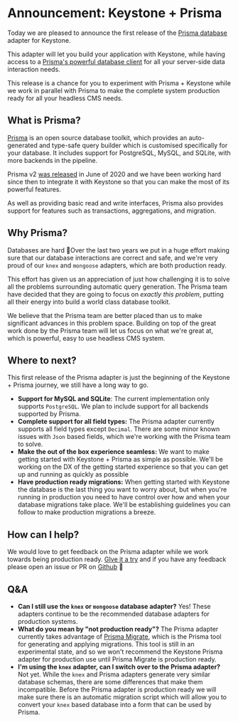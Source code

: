 <!--[meta]
section: blog
title: Keystone + Prisma
date: 2020-09-28
author: Tim Leslie
order: 0.4
[meta]-->

# Announcement: Keystone + Prisma

Today we are pleased to announce the first release of the [Prisma database](/docs/guides/prisma.md) adapter for Keystone.

This adapter will let you build your application with Keystone, while having access to a [Prisma's powerful database client](https://www.prisma.io/docs/reference/tools-and-interfaces/prisma-client) for all your server-side data interaction needs.

This release is a chance for you to experiment with Prisma + Keystone while we work in parallel with Prisma to make the complete system production ready for all your headless CMS needs.

## What is Prisma?

[Prisma](http://prisma.io) is an open source database toolkit, which provides an auto-generated and type-safe query builder which is customised specifically for your database. It includes support for PostgreSQL, MySQL, and SQLite, with more backends in the pipeline.

Prisma v2 [was released](https://www.prisma.io/blog/announcing-prisma-2-n0v98rzc8br1/) in June of 2020 and we have been working hard since then to integrate it with Keystone so that you can make the most of its powerful features.

As well as providing basic read and write interfaces, Prisma also provides support for features such as transactions, aggregations, and migration.

## Why Prisma?

Databases are hard 🤷Over the last two years we put in a huge effort making sure that our database interactions are correct and safe, and we're very proud of our `knex` and `mongoose` adapters, which are both production ready.

This effort has given us an appreciation of just how challenging it is to solve all the problems surrounding automatic query generation.
The Prisma team have decided that they are going to focus on _exactly this problem_, putting all their energy into build a world class database toolkit.

We believe that the Prisma team are better placed than us to make significant advances in this problem space.
Building on top of the great work done by the Prisma team will let us focus on what we're great at, which is powerful, easy to use headless CMS system.

## Where to next?

This first release of the Prisma adapter is just the beginning of the Keystone + Prisma journey, we still have a long way to go.

- **Support for MySQL and SQLite**: The current implementation only supports `PostgreSQL`. We plan to include support for all backends supported by Prisma.
- **Complete support for all field types:** The Prisma adapter currently supports all field types except `Decimal`. There are some minor known issues with `Json` based fields, which we're working with the Prisma team to solve.
- **Make the out of the box experience seamless:** We want to make getting started with Keystone + Prisma as simple as possible. We'll be working on the DX of the getting started experience so that you can get up and running as quickly as possible
- **Have production ready migrations:** When getting started with Keystone the database is the last thing you want to worry about, but when you're running in production you need to have control over how and when your database migrations take place. We'll be establishing guidelines you can follow to make production migrations a breeze.

## How can I help?

We would love to get feedback on the Prisma adapter while we work towards being production ready. [GIve it a try](/docs/guides/prisma.md) and if you have any feedback please open an issue or PR on [Github](https://github.com/keystonejs/keystone) 🙏

## Q&A

- **Can I still use the `knex` or `mongoose` database adapter?**
  Yes! These adapters continue to be the recommended database adapters for production systems.
- **What do you mean by "not production ready"?**
  The Prisma adapter currently takes advantage of [Prisma Migrate](https://www.prisma.io/docs/reference/tools-and-interfaces/prisma-migrate), which is the Prisma tool for generating and applying migrations. This tool is still in an experimental state, and so we won't recommend the Keystone Prisma adapter for production use until Prisma Migrate is production ready.
- **I'm using the `knex` adapter, can I switch over to the Prisma adapter?** Not yet. While the `knex` and Prisma adapters generate very similar database schemas, there are some differences that make them incompatible. Before the Prisma adapter is production ready we will make sure there is an automatic migration script which will allow you to convert your `knex` based database into a form that can be used by Prisma.
